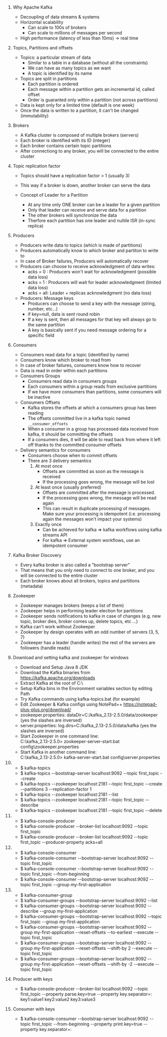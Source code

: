 1. Why Apache Kafka
	* Decoupling of data streams & systems
	* Horizontal scalability
		* Can scale to 100s of brokers
		* Can scale to millions of messages per second
	* High performance (latency of less than 10ms)  -> real time

2. Topics, Partitions and offsets
	* Topics: a particular stream of data
		* Similar to a table in a database (without all the constraints)
		* We can have as many topics as we want
		* A topic is identified by its name
	* Topics are split in partitions
		* Each partition is ordered
		* Each message within a partition gets an incremental id, called offset
		* Order is guaranted only within a partition (not across partitions)
	* Data is kept only for a limited time (default is one week)
	* Once the data is written to a partition, it can't be changed (immutability)

3. Brokers
	* A Kafka cluster is composed of multiple brokers (servers)
	* Each broker is identified with its ID (integer)
	* Each broker contains certain topic partitions
	* After connectiong to any broker, you will be connected to the entire cluster

4. Topic replication factor
	* Topics should have a replication factor > 1  (usually 3)
	* This way if a broker is down, another broker can serve the data

	* Concept of Leader for a Partition
		* At any time only ONE broker can be a leader for a given partition
		* Only that leader can receive and serve data for a partition
		* The other brokers will synchronize the data
		* Therfore each partition has one leader and nultile ISR (in-sync replica)

5. Producers
	* Producers write data to topics (which is made of partitions)
	* Producers automatically know to which broker and partiton to write to
	* In case of Broker failures, Producers will automatically recover
	* Producers can choose to receive acknowledgment of data writes:
		* acks = 0 : Producers won't wait for acknowledgment (possible data loss)
		* acks = 1 : Producers will wait for leader acknowledgment (limited data loss)
		* acks = all: Leader + replicas acknowledgment (no data loss)
	* Producers: Message keys
		* Producers can choose to send a key with the message (string, number, etc...)
		* if key=null, data is sent round robin
		* If a key is sent, then all messages for that key will always go to the same partition
		* A key is basically sent if you need message ordering for a specific field

6. Consumers
	* Consumers read data for a topic (identified by name)
	* Consumers know which broker to read from
	* In case of broker failures, consumers know how to recover
	* Data is read in order within each partitions
	* Consumers Groups
		* Consumers read data in consumers groups
		* Each consumers within a group reads from exclusive partitions
		* If we have more consumers than partitions, some consumers will be inactive
	* Consumers Offsets
		* Kafka stores the offsets at which a consumers group has been reading
		* The offsets committed live in a kafka topic named ```__consumer_offsets```
		* When a consumer in a group has processed data received from kafka, it should be committing the offsets
		* If a consumers dies, it will be able to read back from where it left off thanks to the committed consumer offsets
	* Delivery semantics for consumers
		* Consumers choose when to commit offsets
		* There are 3 delivery semantics
			1. At most once
				* Offsets are committed as soon as the message is received
				* If the processing goes wrong, the message will be lost
			2. At least once (usually preferred)
				* Offsets are committed after the message is processed.
				* If the processing goes wrong, the message will be read again
				* This can result in duplicate processing of messages. Make sure your processing is idempotent (i.e. processing again the messages won't impact your systems)
			3. Exactly once
				* Can be achieved for kafka => kafka workflows using kafka streams API
				* For kafka => External system workflows, use an idempotent consumer

7. Kafka Broker Discovery
	* Every kafka broker is also called a "bootstrap server"
	* That means that you only need to connect to one broker, and you will be connected to the entire cluster
	* Each broker knows about all brokers, topics and partitions (metadata)

8. Zookeeper
	* Zookeeper manages brokers (keeps a list of them)
	* Zookeeper helps in performing leader election for partitions
	* Zookeeper sends notifications to kafka in case of changes (e.g. new topic, broker dies, broker comes up, delete topics, etc ...)
	* Kafka can't work without Zookeeper
	* Zookeeper by design operates with an odd number of servers (3, 5, 7)
	* Zookeeper has a leader (handle writes) the rest of the servers are followers (handle reads)

9. Download and setting kafka and zookeeper for windows
	* Download and Setup Java 8 JDK
	* Download the Kafka binaries from https://kafka.apache.org/downloads
	* Extract Kafka at the root of C:\
	* Setup Kafka bins in the Environment variables section by editing Path
	* Try Kafka commands using kafka-topics.bat (for example)
	* Edit Zookeeper & Kafka configs using NotePad++ https://notepad-plus-plus.org/download/
    * zookeeper.properties: dataDir=C:/kafka_2.13-2.5.0/data/zookeeper (yes the slashes are inversed)
    * server.properties: log.dirs=C:/kafka_2.13-2.5.0/data/kafka (yes the slashes are inversed)
	* Start Zookeeper in one command line: <br>
		C:\kafka_2.13-2.5.0> zookeeper-server-start.bat config\zookeeper.properties
	* Start Kafka in another command line: <br>
		C:\kafka_2.13-2.5.0> kafka-server-start.bat config\server.properties

10. * $ kafka-topics
	* $ kafka-topics --bootstrap-server localhost:9092 --topic first_topic --create
	* $ kafka-topics --zookeeper localhost:2181 --topic first_topic --create --partitions 3 --replication-factor 1
	* $ kafka-topics --zookeeper localhost:2181 --list
	* $ kafka-topics --zookeeper localhost:2181 --topic first_topic --describe
	* $ kafka-topics --zookeeper localhost:2181 --topic first_topic --delete

11.	* $ kafka-console-producer
	* $ kafka-console-producer --broker-list localhost:9092 --topic first_topic
	* $ kafka-console-producer --broker-list localhost:9092 --topic first_topic --producer-property acks=all

12.	* $ kafka-console-consumer
	* $ kafka-console-consumer --bootstrap-server localhost:9092 --topic first_topic
	* $ kafka-console-consumer --bootstrap-server localhost:9092 --topic first_topic --from-beginning
	* $ kafka-console-consumer --bootstrap-server localhost:9092 --topic first_topic --group my-first-application

13.	* $ kafka-consumer-group
	* $ kafka-consumer-groups --bootstrap-server localhost:9092 --list
	* $ kafka-consumer-groups --bootstrap-server localhost:9092 --describe --group my-first-application
	* $ kafka-consumer-groups --bootstrap-server localhost:9092 --topic first_topic --group my-first-application
	* $ kafka-consumer-groups --bootstrap-server localhost:9092 --group my-first-application --reset-offsets --to-earliest --execute --topic first_topic
	* $ kafka-consumer-groups --bootstrap-server localhost:9092 --group my-first-application --reset-offsets --shift-by 2 --execute --topic first_topic
	* $ kafka-consumer-groups --bootstrap-server localhost:9092 --group my-first-application --reset-offsets --shift-by -2 --execute --topic first_topic

14.	Producer with keys
	* $ kafka-console-producer --broker-list localhost:9092 --topic first_topic --property parse.key=true --property key.separator=:
    key1:value1
	key2:value2
	key3:value3

15. Consumer with keys
    * $ kafka-console-consumer --bootstrap-server localhost:9092 --topic first_topic --from-beginning --property print.key=true --property key.separator=: